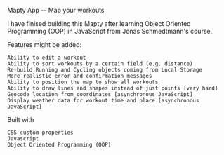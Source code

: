 Mapty App -- Map your workouts

I have finised building this Mapty after learning Object Oriented Programming (OOP) in JavaScript from Jonas Schmedtmann's course.

Features might be added:

    Ability to edit a workout
    Ability to sort workouts by a certain field (e.g. distance)
    Re-build Running and Cycling objects coming from Local Storage
    More realistic error and confirmation messages
    Ability to position the map to show all workouts
    Ability to draw lines and shapes instead of just points [very hard]
    Geocode location from coordinates [asynchronous JavaScript]
    Display weather data for workout time and place [asynchronous JavaScript]

Built with

    CSS custom properties
    Javascript
    Object Oriented Programming (OOP)
